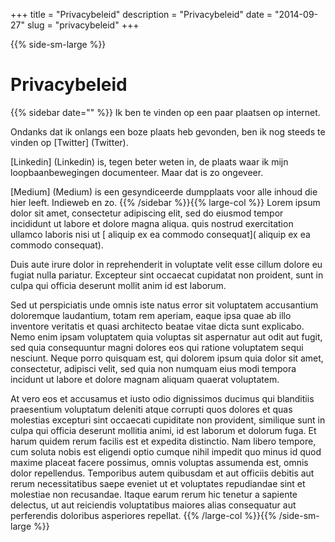 +++
title = "Privacybeleid"
description = "Privacybeleid"
date = "2014-09-27"
slug = "privacybeleid"
+++


{{% side-sm-large   %}} 
# Privacybeleid
{{% sidebar date="" %}} Ik ben te vinden op een paar plaatsen op internet.

Ondanks dat ik onlangs een boze plaats heb gevonden, ben ik nog steeds te vinden op [Twitter] (Twitter).

[Linkedin] (Linkedin) is, tegen beter weten in, de plaats waar ik mijn loopbaanbewegingen documenteer. Maar dat is zo ongeveer.

 [Medium] (Medium) is een gesyndiceerde dumpplaats voor alle inhoud die hier leeft. Indieweb en zo.
{{% /sidebar %}}{{% large-col %}} 
Lorem ipsum dolor sit amet, consectetur adipiscing elit, sed do eiusmod tempor incididunt ut labore et dolore magna aliqua.  quis nostrud exercitation ullamco laboris nisi ut [ aliquip ex ea commodo consequat]( aliquip ex ea commodo consequat). 

Duis aute irure dolor in reprehenderit in voluptate velit esse cillum dolore eu fugiat nulla pariatur. Excepteur sint occaecat cupidatat non proident, sunt in culpa qui officia deserunt mollit anim id est laborum.

Sed ut perspiciatis unde omnis iste natus error sit voluptatem accusantium doloremque laudantium, totam rem aperiam, eaque ipsa quae ab illo inventore veritatis et quasi architecto beatae vitae dicta sunt explicabo. Nemo enim ipsam voluptatem quia voluptas sit aspernatur aut odit aut fugit, sed quia consequuntur magni dolores eos qui ratione voluptatem sequi nesciunt. Neque porro quisquam est, qui dolorem ipsum quia dolor sit amet, consectetur, adipisci velit, sed quia non numquam eius modi tempora incidunt ut labore et dolore magnam aliquam quaerat voluptatem.

At vero eos et accusamus et iusto odio dignissimos ducimus qui blanditiis praesentium voluptatum deleniti atque corrupti quos dolores et quas molestias excepturi sint occaecati cupiditate non provident, similique sunt in culpa qui officia deserunt mollitia animi, id est laborum et dolorum fuga. Et harum quidem rerum facilis est et expedita distinctio. Nam libero tempore, cum soluta nobis est eligendi optio cumque nihil impedit quo minus id quod maxime placeat facere possimus, omnis voluptas assumenda est, omnis dolor repellendus. Temporibus autem quibusdam et aut officiis debitis aut rerum necessitatibus saepe eveniet ut et voluptates repudiandae sint et molestiae non recusandae. Itaque earum rerum hic tenetur a sapiente delectus, ut aut reiciendis voluptatibus maiores alias consequatur aut perferendis doloribus asperiores repellat.
	{{% /large-col %}}{{% /side-sm-large %}}